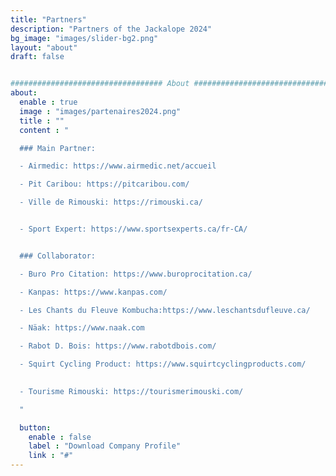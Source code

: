 ```yaml
---
title: "Partners"
description: "Partners of the Jackalope 2024"
bg_image: "images/slider-bg2.png"
layout: "about"
draft: false


################################## About #####################################
about:
  enable : true
  image : "images/partenaires2024.png"
  title : ""
  content : "

  ### Main Partner:

  - Airmedic: https://www.airmedic.net/accueil

  - Pit Caribou: https://pitcaribou.com/

  - Ville de Rimouski: https://rimouski.ca/


  - Sport Expert: https://www.sportsexperts.ca/fr-CA/


  ### Collaborator:

  - Buro Pro Citation: https://www.buroprocitation.ca/

  - Kanpas: https://www.kanpas.com/

  - Les Chants du Fleuve Kombucha:https://www.leschantsdufleuve.ca/

  - Näak: https://www.naak.com

  - Rabot D. Bois: https://www.rabotdbois.com/

  - Squirt Cycling Product: https://www.squirtcyclingproducts.com/

  
  - Tourisme Rimouski: https://tourismerimouski.com/

  "

  button:
    enable : false
    label : "Download Company Profile"
    link : "#"
---
```

